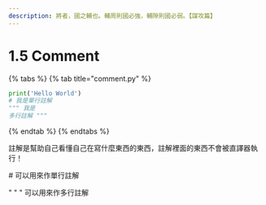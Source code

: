 ```yaml
---
description: 將者，國之輔也。輔周則國必強，輔隙則國必弱。【謀攻篇】
---
```


# 1.5 Comment

{% tabs %}
{% tab title="comment.py" %}
```python
print('Hello World')
# 我是單行註解
""" 我是
多行註解 """
```
{% endtab %}
{% endtabs %}

註解是幫助自己看懂自己在寫什麼東西的東西，註解裡面的東西不會被直譯器執行！

  \#   可以用來作單行註解

" " " 可以用來作多行註解

